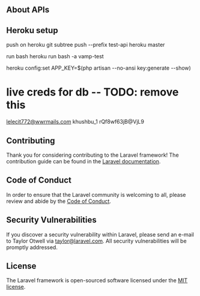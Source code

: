 ## About APIs

## Heroku setup

push on heroku
git subtree push --prefix test-api heroku master

run bash
heroku run bash -a vamp-test

heroku config:set APP_KEY=\$(php artisan --no-ansi key:generate --show)

# live creds for db -- TODO: remove this

lelecit772@wwrmails.com khushbu_1 rQf8wf63jB@VjL9

## Contributing

Thank you for considering contributing to the Laravel framework! The contribution guide can be found in the [Laravel documentation](https://laravel.com/docs/contributions).

## Code of Conduct

In order to ensure that the Laravel community is welcoming to all, please review and abide by the [Code of Conduct](https://laravel.com/docs/contributions#code-of-conduct).

## Security Vulnerabilities

If you discover a security vulnerability within Laravel, please send an e-mail to Taylor Otwell via [taylor@laravel.com](mailto:taylor@laravel.com). All security vulnerabilities will be promptly addressed.

## License

The Laravel framework is open-sourced software licensed under the [MIT license](https://opensource.org/licenses/MIT).
